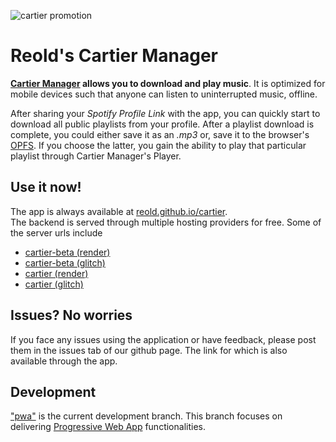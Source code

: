 ![cartier promotion](https://github.com/reold/cartier/assets/65646799/7c3da248-eb96-4a58-83c0-bd65feca339f)

# Reold's Cartier Manager

**[Cartier Manager](https://reold.github.io/cartier) allows you to download and play music**. It is optimized for mobile devices such that anyone can listen to uninterrupted music, offline.

After sharing your _Spotify Profile Link_ with the app, you can quickly start to download all public playlists from your profile. After a playlist download is complete, you could either save it as an _.mp3_ or, save it to the browser's [OPFS](https://developer.mozilla.org/en-US/docs/Web/API/File_System_API/Origin_private_file_system). If you choose the latter, you gain the ability to play that particular playlist through Cartier Manager's Player.

## Use it now!
The app is always available at
[reold.github.io/cartier](https://reold.github.io/cartier).\
The backend is served through multiple hosting providers for free. Some of the server urls include
- [cartier-beta (render)](https://cartier-backend-1.onrender.com)
- [cartier-beta (glitch)](https://cartier-beta.glitch.me/)
- [cartier (render)](https://cartier-backend.onrender.com)
- [cartier (glitch)](https://reold-cartier.glitch.me/)

## Issues? No worries
If you face any issues using the application or have feedback, please post them in the issues tab of our github page. The link for which is also available through the app.

## Development
["pwa"](https://github.com/reold/cartier/tree/pwa) is the current development branch. This branch focuses on delivering [Progressive Web App](https://web.dev/explore/progressive-web-apps) functionalities.

